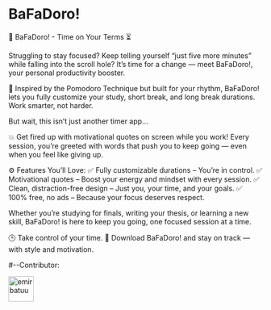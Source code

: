 # BaFaDoro!

🎯 BaFaDoro! - Time on Your Terms ⏳

Struggling to stay focused? Keep telling yourself “just five more minutes” while falling into the scroll hole?
It’s time for a change — meet BaFaDoro!, your personal productivity booster.

🧠 Inspired by the Pomodoro Technique but built for your rhythm, BaFaDoro! lets you fully customize your study, short break, and long break durations. Work smarter, not harder.

But wait, this isn’t just another timer app...

💥 Get fired up with motivational quotes on screen while you work! Every session, you’re greeted with words that push you to keep going — even when you feel like giving up.

⚙️ Features You’ll Love:
✅ Fully customizable durations – You’re in control.
✅ Motivational quotes – Boost your energy and mindset with every session.
✅ Clean, distraction-free design – Just you, your time, and your goals.
✅ 100% free, no ads – Because your focus deserves respect.

Whether you’re studying for finals, writing your thesis, or learning a new skill,
BaFaDoro! is here to keep you going, one focused session at a time.

🕒 Take control of your time.
📲 Download BaFaDoro! and stay on track — with style and motivation.




#--Contributor:


<a href="https://github.com/emirbatuu" target="_blank">
  <img src="https://avatars.githubusercontent.com/emirbatuu?v=4" width="50px" alt="emirbatuu"/>
</a>
